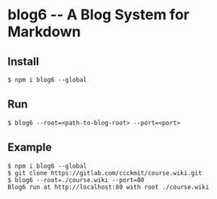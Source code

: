# blog6 -- A Blog System for Markdown

## Install

```
$ npm i blog6 --global
```

## Run

```
$ blog6 --root=<path-to-blog-root> --port=<port>
```

## Example

```
$ npm i blog6 --global
$ git clone https://gitlab.com/ccckmit/course.wiki.git
$ blog6 --root=./course.wiki --port=80
Blog6 run at http://localhost:80 with root ./course.wiki
```



